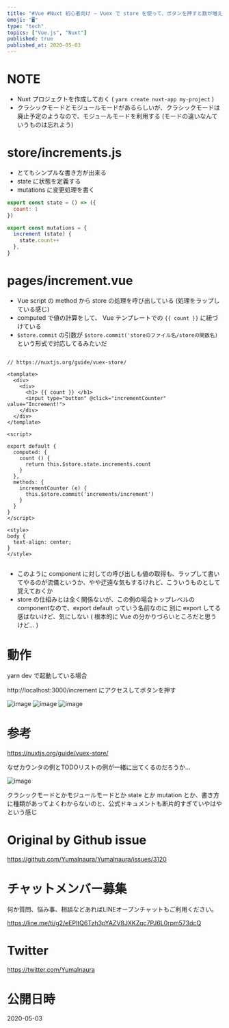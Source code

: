 ```yaml
---
title: "#Vue #Nuxt 初心者向け – Vuex で store を使って、ボタンを押すと数が増えるシンプルなカウンタを作る ( simple"
emoji: "🖥"
type: "tech"
topics: ["Vue.js", "Nuxt"]
published: true
published_at: 2020-05-03
---
```


# NOTE

- Nuxt プロジェクトを作成しておく ( `yarn create nuxt-app my-project` )
- クラシックモードとモジュールモードがあるらしいが、クラシックモードは廃止予定のようなので、モジュールモードを利用する (モードの違いなんていうものは忘れよう)

# store/increments.js

- とてもシンプルな書き方が出来る
- state に状態を定義する
- mutations に変更処理を書く

```js
export const state = () => ({
  count: 1
})

export const mutations = {
  increment (state) {
    state.count++
  },
}
```

# pages/increment.vue

- Vue script の method から store の処理を呼び出している (処理をラップしている感じ)
- computed で値の計算をして、 Vue テンプレートでの `{{ count }}` に紐づけている
- `$store.commit` の引数が `$store.commit('storeのファイル名/storeの関数名)` という形式で対応してるみたいだ

```vue

// https://nuxtjs.org/guide/vuex-store/

<template>
  <div>
    <div>
      <h1> {{ count }} </h1>
      <input type="button" @click="incrementCounter" value="Increment!">
    </div>
  </div>
</template>

<script>

export default {
  computed: {
    count () {
      return this.$store.state.increments.count
    }
  },
  methods: {
    incrementCounter (e) {
      this.$store.commit('increments/increment')
    }
  }
}
</script>

<style>
body {
  text-align: center;
}
</style>


```

- このように component に対しての呼び出しも値の取得も、ラップして書いてやるのが流儀というか、やや迂遠な気もするけれど、こういうものとして覚えておくか
- store の仕組みとは全く関係ないが、この例の場合トップレベルのcomponentなので、export default  っていう名前なのに 別に export してる感はないけど、気にしない ( 根本的に Vue の分かりづらいところだと思うけど... )

# 動作

yarn dev で起動している場合

http://localhost:3000/increment にアクセスしてボタンを押す

![image](https://user-images.githubusercontent.com/13635059/80855662-0f60ee00-8c7e-11ea-9c0b-350db2f16587.png)
![image](https://user-images.githubusercontent.com/13635059/80855663-0ff98480-8c7e-11ea-9d39-f13a6e19c637.png)
![image](https://user-images.githubusercontent.com/13635059/80855664-10921b00-8c7e-11ea-9259-a6252b074376.png)


# 参考

https://nuxtjs.org/guide/vuex-store/

なぜカウンタの例とTODOリストの例が一緒に出てくるのだろうか...

![image](https://user-images.githubusercontent.com/13635059/80855728-84342800-8c7e-11ea-862c-cd223696b080.png)

クラシックモードとかモジュールモードとか state とか mutation とか、書き方に種類があってよくわからないのと、公式ドキュメントも断片的すぎていやはやという感じ


# Original by Github issue

https://github.com/YumaInaura/YumaInaura/issues/3120











<!-- Update From Qiita API -->

# チャットメンバー募集


何か質問、悩み事、相談などあればLINEオープンチャットもご利用ください。

https://line.me/ti/g2/eEPltQ6Tzh3pYAZV8JXKZqc7PJ6L0rpm573dcQ





# Twitter


https://twitter.com/YumaInaura


<!-- Update From Qiita API -->



# 公開日時

2020-05-03
